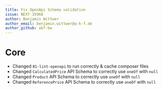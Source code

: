 ```yaml
---
title: Fix OpenApi Schema validation
issue: NEXT-35968
author: Benjamin Wittwer
author_email: benjamin.wittwer@a-k-f.de
author_github: akf-bw
---
```

# Core
* Changed `01-lint-openapi` to run correctly & cache composer files
* Changed `CalculatedPrice` API Schema to correctly use `oneOf` with `null`
* Changed `Product` API Schema to correctly use `oneOf` with `null`
* Changed `ReferencePrice` API Schema to correctly use `oneOf` with `null`
